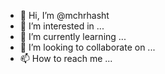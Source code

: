 - 👋 Hi, I’m @mchrhasht
- 👀 I’m interested in ...
- 🌱 I’m currently learning ...
- 💞️ I’m looking to collaborate on ...
- 📫 How to reach me ...

<!---
mchrhasht/mchrhasht is a ✨ special ✨ repository because its `README.md` (this file) appears on your GitHub profile.
You can click the Preview link to take a look at your changes.
--->
